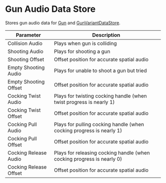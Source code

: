 # Gun Audio Data Store

Stores gun audio data for [Gun](../gun) and [GunVariantDataStore](gunvariantdatastore).

| Parameter              | Description                                                            |
|------------------------|------------------------------------------------------------------------|
| Collision Audio        | Plays when gun is colliding                                            |
| Shooting Audio         | Plays for shooting a gun                                               |
| Shooting Offset        | Offset position for accurate spatial audio                             |
| Empty Shooting Audio   | Plays for unable to shoot a gun but tried                              |
| Empty Shooting Offset  | Offset position for accurate spatial audio                             |
| Cocking Twist Audio    | Plays for twisting cocking handle (when twist progress is nearly 1)    |
| Cocking Twist Offset   | Offset position for accurate spatial audio                             |
| Cocking Pull Audio     | Plays for pulling cocking handle (when cocking progress is nearly 1)   |
| Cocking Pull Offset    | Offset position for accurate spatial audio                             |
| Cocking Release Audio  | Plays for releasing cocking handle (when cocking progress is nearly 0) |
| Cocking Release Offset | Offset position for accurate spatial audio                             |
